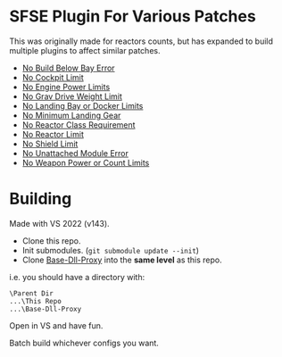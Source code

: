 # SFSE Plugin For Various Patches

This was originally made for reactors counts, but has expanded to build multiple plugins to affect similar patches.

- [No Build Below Bay Error](https://www.nexusmods.com/starfield/mods/7078)
- [No Cockpit Limit](https://www.nexusmods.com/starfield/mods/7079)
- [No Engine Power Limits](https://www.nexusmods.com/starfield/mods/1511)
- [No Grav Drive Weight Limit](https://www.nexusmods.com/starfield/mods/2599)
- [No Landing Bay or Docker Limits](https://www.nexusmods.com/starfield/mods/6150)
- [No Minimum Landing Gear](https://www.nexusmods.com/starfield/mods/1479)
- [No Reactor Class Requirement](https://www.nexusmods.com/starfield/mods/1482)
- [No Reactor Limit](https://www.nexusmods.com/starfield/mods/1169)
- [No Shield Limit](https://www.nexusmods.com/starfield/mods/1475)
- [No Unattached Module Error](https://www.nexusmods.com/starfield/mods/7095)
- [No Weapon Power or Count Limits](https://www.nexusmods.com/starfield/mods/1510)

# Building

Made with VS 2022 (v143).

- Clone this repo.
- Init submodules. (`git submodule update --init`)
- Clone [Base-Dll-Proxy](https://github.com/Synthlight/Base-Dll-Proxy) into the **same level** as this repo.

i.e. you should have a directory with:
```
\Parent Dir
...\This Repo
...\Base-Dll-Proxy
```

Open in VS and have fun.

Batch build whichever configs you want.
